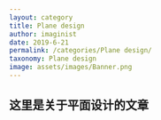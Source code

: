 ```yaml
---
layout: category
title: Plane design
author: imaginist
date: 2019-6-21
permalink: /categories/Plane design/
taxonomy: Plane design
image: assets/images/Banner.png
---
```


## 这里是关于平面设计的文章